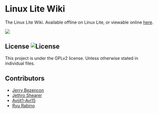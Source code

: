 Linux Lite Wiki
================
The Linux Lite Wiki. Available offline on Linux Lite, or viewable
online [here](https://wiki.linuxliteos.com/).

![](https://imgur.com/OCFzjC2.png)

## License ![License](https://img.shields.io/badge/license-GPLv2-green.svg)
This project is under the GPLv2 license. Unless otherwise stated in individual files.

## Contributors
- [Jerry Bezencon](https://github.com/linuxlite/)
- [Jethro Shearer](https://github.com/Waytonn)
- [Avijit1-Avi15](https://github.com/Avijit1-Avi15)
- [Ryu Rabino](https://github.com/ryebytescode)
